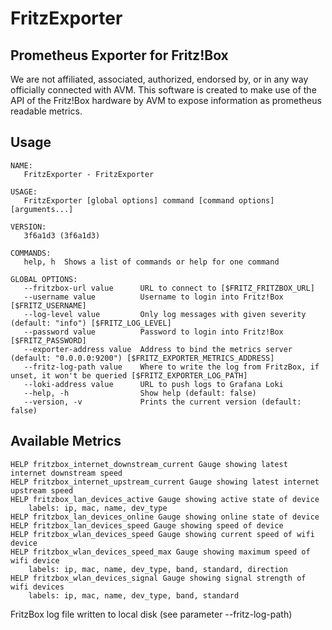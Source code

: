 FritzExporter
===

## Prometheus Exporter for Fritz!Box

We are not affiliated, associated, authorized, endorsed by, or in any way officially connected with AVM. This software is created to make use of the API of the Fritz!Box hardware by AVM to expose information as prometheus readable metrics.

## Usage

```
NAME:
   FritzExporter - FritzExporter

USAGE:
   FritzExporter [global options] command [command options] [arguments...]

VERSION:
   3f6a1d3 (3f6a1d3)

COMMANDS:
   help, h  Shows a list of commands or help for one command

GLOBAL OPTIONS:
   --fritzbox-url value      URL to connect to [$FRITZ_FRITZBOX_URL]
   --username value          Username to login into Fritz!Box [$FRITZ_USERNAME]
   --log-level value         Only log messages with given severity (default: "info") [$FRITZ_LOG_LEVEL]
   --password value          Password to login into Fritz!Box [$FRITZ_PASSWORD]
   --exporter-address value  Address to bind the metrics server (default: "0.0.0.0:9200") [$FRITZ_EXPORTER_METRICS_ADDRESS]
   --fritz-log-path value    Where to write the log from FritzBox, if unset, it won't be queried [$FRITZ_EXPORTER_LOG_PATH]
   --loki-address value      URL to push logs to Grafana Loki
   --help, -h                Show help (default: false)
   --version, -v             Prints the current version (default: false)
```

## Available Metrics

```
HELP fritzbox_internet_downstream_current Gauge showing latest internet downstream speed
HELP fritzbox_internet_upstream_current Gauge showing latest internet upstream speed
HELP fritzbox_lan_devices_active Gauge showing active state of device
    labels: ip, mac, name, dev_type
HELP fritzbox_lan_devices_online Gauge showing online state of device
HELP fritzbox_lan_devices_speed Gauge showing speed of device
HELP fritzbox_wlan_devices_speed Gauge showing current speed of wifi device
HELP fritzbox_wlan_devices_speed_max Gauge showing maximum speed of wifi device
    labels: ip, mac, name, dev_type, band, standard, direction
HELP fritzbox_wlan_devices_signal Gauge showing signal strength of wifi devices
    labels: ip, mac, name, dev_type, band, standard
```

FritzBox log file written to local disk (see parameter --fritz-log-path)
